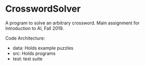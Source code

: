 # CrosswordSolver
A program to solve an arbitrary crossword. Main assignment for Introduction to AI, Fall 2019. 

Code Architecture:
- data: Holds example puzzles
- src: Holds programs
- test: test suite

